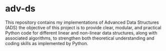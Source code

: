 # adv-ds
This repository contains my implementations of Advanced Data Structures (ADS) the objective of this project is to provide clear, modular, and practical Python code for different linear and non-linear data structures, along with associated algorithms, to strengthen both theoretical understanding and coding skills as implemented by Python.
